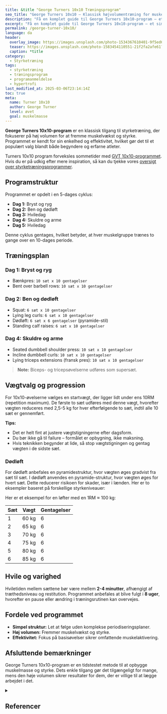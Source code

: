 ```yaml
---
title: &title "George Turners 10x10 Træningsprogram"
seo_title: "George Turners 10x10 – Klassisk højvolumentræning for muskelvækst"
description: "Få en komplet guide til George Turners 10x10-program – et simpelt og effektivt træningsprogram med høj volumen, der bygger muskelmasse og styrke over 8 uger."
excerpt: "Få en komplet guide til George Turners 10x10-program – et simpelt og effektivt træningsprogram med høj volumen, der bygger muskelmasse og styrke over 8 uger."
permalink: /george-turner-10x10/
language: da
header:
  overlay_image: https://images.unsplash.com/photo-1534367610401-9f5ed68180aa?ixlib=rb-1.2.1&ixid=eyJhcHBfaWQiOjEyMDd9&auto=format&fit=crop&h=630&w=1200&q=60
  teaser: https://images.unsplash.com/photo-1583454110551-21f2fa2afe61?ixlib=rb-4.0.3&ixid=M3wxMjA3fDB8MHxwaG90by1wYWdlfHx8fGVufDB8fHx8fA%3D%3D&auto=format&fit=crop&h=300&w=400&q=10
  caption: *title
category:
  - Styrketræning
tags:
  - styrketræning
  - træningsprogram
  - programanmeldelse
  - hypertrofi
last_modified_at: 2025-03-06T23:14:14Z
toc: true
meta:
  name: Turner 10x10
  author: George Turner
  level: øvet
  goal: muskelmasse
---
```


**George Turners 10x10-program** er en klassisk tilgang til styrketræning, der fokuserer på høj volumen for at fremme muskelvækst og styrke. Programmet er kendt for sin enkelhed og effektivitet, hvilket gør det til et populært valg blandt både begyndere og erfarne atleter.

Turners 10x10 program forveksles sommetider med [GVT 10x10-programmet](/gvt/). Hvis du er på udkig efter mere inspiration, så kan du tjekke vores [oversigt over styrketræningsprogrammer](/styrketraeningsprogrammer/).

## Programstruktur

Programmet er opdelt i en 5-dages cyklus:

- **Dag 1:** Bryst og ryg  
- **Dag 2:** Ben og dødløft  
- **Dag 3:** Hviledag  
- **Dag 4:** Skuldre og arme  
- **Dag 5:** Hviledag

Denne cyklus gentages, hvilket betyder, at hver muskelgruppe trænes to gange over en 10-dages periode.

## Træningsplan

### Dag 1: Bryst og ryg

- Bænkpres: `10 sæt x 10 gentagelser`  
- Bent over barbell rows: `10 sæt x 10 gentagelser`

### Dag 2: Ben og dødløft

- Squat: `6 sæt x 10 gentagelser`  
- Lying leg curls: `6 sæt x 10 gentagelser`  
- Dødløft: `6 sæt x 6 gentagelser` (pyramide-stil)  
- Standing calf raises: `6 sæt x 10 gentagelser`

### Dag 4: Skuldre og arme

- Seated dumbbell shoulder press: `10 sæt x 10 gentagelser`  
- Incline dumbbell curls: `10 sæt x 10 gentagelser`  
- Lying triceps extensions (fransk pres): `10 sæt x 10 gentagelser`  

> **Note:** Biceps- og tricepsøvelserne udføres som supersæt.

## Vægtvalg og progression

For 10x10-øvelserne vælges en startvægt, der ligger lidt under ens 10RM (repetition maximum). De første to sæt udføres med denne vægt, hvorefter vægten reduceres med 2,5-5 kg for hver efterfølgende to sæt, indtil alle 10 sæt er gennemført.

**Tips:**

- Det er helt fint at justere vægtstigningerne efter dagsform.
- Du bør ikke gå til failure – formålet er opbygning, ikke maksning.
- Hvis teknikken begynder at lide, så stop vægtstigningen og gentag vægten i de sidste sæt.

### Dødløft

For dødløft anbefales en pyramidestruktur, hvor vægten øges gradvist fra sæt til sæt. I dødløft anvendes en pyramide-struktur, hvor vægten øges for hvert sæt. Dette reducerer risikoen for skader, især i lænden. Her er to eksempler baseret på forskellige styrkeniveauer:

Her er et eksempel for en løfter med en 1RM ≈ 100 kg:

| Sæt | Vægt   | Gentagelser |
|-----|--------|-------------|
| 1   | 60 kg  | 6           |
| 2   | 65 kg  | 6           |
| 3   | 70 kg  | 6           |
| 4   | 75 kg  | 6           |
| 5   | 80 kg  | 6           |
| 6   | 85 kg  | 6           |

## Hvile og varighed

Hviletiden mellem sættene bør være mellem **2-4 minutter**, afhængigt af træthedsniveau og restitution. Programmet anbefales at blive fulgt i **8 uger**, hvorefter en pause eller ændring i træningsrutinen kan overvejes.

## Fordele ved programmet

- **Simpel struktur:** Let at følge uden komplekse periodiseringsplaner.  
- **Høj volumen:** Fremmer muskelvækst og styrke.  
- **Effektivitet:** Fokus på basisøvelser sikrer omfattende muskelaktivering.

## Afsluttende bemærkninger

George Turners 10x10-program er en tidstestet metode til at opbygge muskelmasse og styrke. Dets enkle tilgang gør det tilgængeligt for mange, mens den høje volumen sikrer resultater for dem, der er villige til at lægge arbejdet i det.

<details markdown="1" class="references">
  <summary><h2 id="references">Referencer</h2></summary>

- [Programanmeldelse: German Volume Training](https://andersnedergaard.dk/kropblog/programanmeldelse-german-volume-training/)
- [German Volume Training](https://www.bodybuilding.com/content/german-volume-training-programs.html)
- [For høj volumen i German Volume Training](https://www.bodylab.dk/shop/nyt-studie-for-2018c1.html)
- [GVT revisited](https://www.t-nation.com/training/gvt-revisited)
- [GVT fizzles out](https://www.t-nation.com/training/tip-german-volume-training-fizzles-out)
- Amirthalingam, Theban; Mavros, Yorgi; Wilson, Guy C.; Clarke, Jillian L.; Mitchell, Lachlan; Hackett, Daniel A. "Effects of a Modified German Volume Training Program on Muscular Hypertrophy and Strength. " Journal of Strength & Conditioning Research: November 2017, Volume 31, Issue 11, pp. 3109–3119.
- Hackett et al. 2018: Effects of a 12-Week Modified German Volume Training Program on Muscle Strength and Hypertrophy - A Pilot study.
- The Effects of German Volume Training on Lean Muscle Mass and Strength and Power Characteristics in Elite Wild-Water Canoeists
- [strengthandconditioning.org](https://strengthandconditioning.org/index.php?option=com_content&view=article&id=1559&Itemid=512)
</summary>
